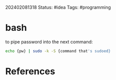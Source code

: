 202402081318
Status: #idea
Tags: #programming 

# bash
to pipe password into the next command:
```bash
echo {pw} | sudo -k -S {command that's sudoed}
```


# References

